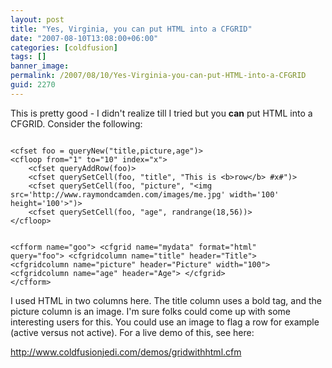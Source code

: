 ```yaml
---
layout: post
title: "Yes, Virginia, you can put HTML into a CFGRID"
date: "2007-08-10T13:08:00+06:00"
categories: [coldfusion]
tags: []
banner_image: 
permalink: /2007/08/10/Yes-Virginia-you-can-put-HTML-into-a-CFGRID
guid: 2270
---
```


This is pretty good - I didn't realize till I tried but you <b>can</b> put HTML into a CFGRID. Consider the following:

<code>
&lt;cfset foo = queryNew("title,picture,age")&gt;
&lt;cfloop from="1" to="10" index="x"&gt;
	&lt;cfset queryAddRow(foo)&gt;
	&lt;cfset querySetCell(foo, "title", "This is &lt;b&gt;row&lt;/b&gt; #x#")&gt;
	&lt;cfset querySetCell(foo, "picture", "&lt;img src='http://www.raymondcamden.com/images/me.jpg' width='100' height='100'&gt;")&gt;
	&lt;cfset querySetCell(foo, "age", randrange(18,56))&gt;
&lt;/cfloop&gt;

&lt;cfform name="goo"&gt;
&lt;cfgrid name="mydata" format="html" query="foo"&gt;
	&lt;cfgridcolumn name="title" header="Title"&gt;
	&lt;cfgridcolumn name="picture" header="Picture" width="100"&gt;
	&lt;cfgridcolumn name="age" header="Age"&gt;
&lt;/cfgrid&gt;
&lt;/cfform&gt;
</code>

I used HTML in two columns here. The title column uses a bold tag, and the picture column is an image. I'm sure folks could come up with some interesting users for this. You could use an image to flag a row for example (active versus not active). For a live demo of this, see here:

<a href="http://www.coldfusionjedi.com/demos/gridwithhtml.cfm">http://www.coldfusionjedi.com/demos/gridwithhtml.cfm</a>